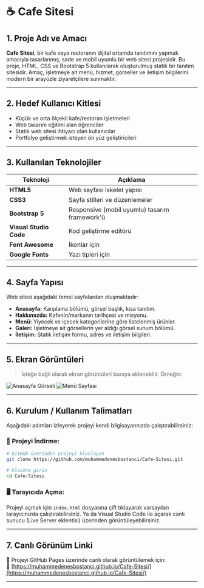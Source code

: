 
# ☕ Cafe Sitesi

## 1. Proje Adı ve Amacı

**Cafe Sitesi**, bir kafe veya restoranın dijital ortamda tanıtımını yapmak amacıyla tasarlanmış, sade ve mobil uyumlu bir web sitesi projesidir. Bu proje, HTML, CSS ve Bootstrap 5 kullanılarak oluşturulmuş statik bir tanıtım sitesidir. Amaç, işletmeye ait menü, hizmet, görseller ve iletişim bilgilerini modern bir arayüzle ziyaretçilere sunmaktır.

---

## 2. Hedef Kullanıcı Kitlesi

- Küçük ve orta ölçekli kafe/restoran işletmeleri  
- Web tasarım eğitimi alan öğrenciler  
- Statik web sitesi ihtiyacı olan kullanıcılar  
- Portfolyo geliştirmek isteyen ön yüz geliştiricileri

---

## 3. Kullanılan Teknolojiler

| Teknoloji     | Açıklama                        |
|--------------|---------------------------------|
| **HTML5**    | Web sayfası iskelet yapısı      |
| **CSS3**     | Sayfa stilleri ve düzenlemeler  |
| **Bootstrap 5** | Responsive (mobil uyumlu) tasarım framework'ü |
| **Visual Studio Code** | Kod geliştirme editörü |
| **Font Awesome** | İkonlar için |
| **Google Fonts** | Yazı tipleri için |

---

## 4. Sayfa Yapısı

Web sitesi aşağıdaki temel sayfalardan oluşmaktadır:

- **Anasayfa:** Karşılama bölümü, görsel başlık, kısa tanıtım.
- **Hakkımızda:** Kafenin/markanın tarihçesi ve misyonu.
- **Menü:** Yiyecek ve içecek kategorilerine göre listelenmiş ürünler.
- **Galeri:** İşletmeye ait görsellerin yer aldığı görsel sunum bölümü.
- **İletişim:** Statik iletişim formu, adres ve iletişim bilgileri.

---

## 5. Ekran Görüntüleri

> İsteğe bağlı olarak ekran görüntüleri buraya eklenebilir. Örneğin:

![Anasayfa Görseli]([https://muhammedenesbostanci.github.io/Cafe-Sitesi/img/anasayfa.png](https://muhammedenesbostanci.github.io/Cafe-Sitesi/index.html))
![Menü Sayfası]([https://muhammedenesbostanci.github.io/Cafe-Sitesi/img/menu.png](https://muhammedenesbostanci.github.io/Cafe-Sitesi/hizmetler.html))

---

## 6. Kurulum / Kullanım Talimatları

Aşağıdaki adımları izleyerek projeyi kendi bilgisayarınızda çalıştırabilirsiniz:

### 🔽 Projeyi İndirme:

```bash
# GitHub üzerinden projeyi klonlayın
git clone https://github.com/muhammedenesbostanci/Cafe-Sitesi.git

# Klasöre girin
cd Cafe-Sitesi
```

### 🖥️ Tarayıcıda Açma:

Projeyi açmak için `index.html` dosyasına çift tıklayarak varsayılan tarayıcınızda çalıştırabilirsiniz. Ya da Visual Studio Code ile açarak canlı sunucu (Live Server eklentisi) üzerinden görüntüleyebilirsiniz.

---

## 7. Canlı Görünüm Linki

📌 Projeyi GitHub Pages üzerinde canlı olarak görüntülemek için:  
🔗 [https://muhammedenesbostanci.github.io/Cafe-Sitesi/](https://muhammedenesbostanci.github.io/Cafe-Sitesi/)

---
